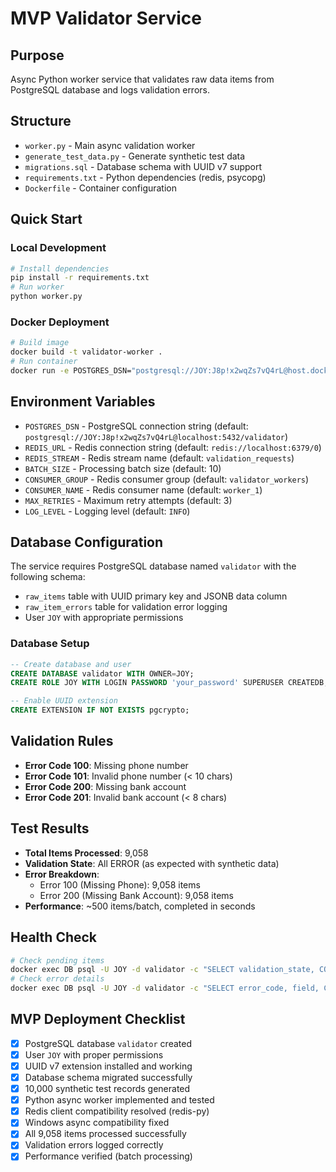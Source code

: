 # MVP Validator Service

## Purpose
Async Python worker service that validates raw data items from PostgreSQL database and logs validation errors.

## Structure
- `worker.py` - Main async validation worker
- `generate_test_data.py` - Generate synthetic test data
- `migrations.sql` - Database schema with UUID v7 support
- `requirements.txt` - Python dependencies (redis, psycopg)
- `Dockerfile` - Container configuration

## Quick Start

### Local Development
```bash
# Install dependencies
pip install -r requirements.txt
# Run worker
python worker.py
```

### Docker Deployment
```bash
# Build image
docker build -t validator-worker .
# Run container
docker run -e POSTGRES_DSN="postgresql://JOY:J8p!x2wqZs7vQ4rL@host.docker.internal:5432/validator" validator-worker
```

## Environment Variables
- `POSTGRES_DSN` - PostgreSQL connection string (default: `postgresql://JOY:J8p!x2wqZs7vQ4rL@localhost:5432/validator`)
- `REDIS_URL` - Redis connection string (default: `redis://localhost:6379/0`)
- `REDIS_STREAM` - Redis stream name (default: `validation_requests`)
- `BATCH_SIZE` - Processing batch size (default: 10)
- `CONSUMER_GROUP` - Redis consumer group (default: `validator_workers`)
- `CONSUMER_NAME` - Redis consumer name (default: `worker_1`)
- `MAX_RETRIES` - Maximum retry attempts (default: 3)
- `LOG_LEVEL` - Logging level (default: `INFO`)

## Database Configuration
The service requires PostgreSQL database named `validator` with the following schema:
- `raw_items` table with UUID primary key and JSONB data column
- `raw_item_errors` table for validation error logging
- User `JOY` with appropriate permissions

### Database Setup
```sql
-- Create database and user
CREATE DATABASE validator WITH OWNER=JOY;
CREATE ROLE JOY WITH LOGIN PASSWORD 'your_password' SUPERUSER CREATEDB;

-- Enable UUID extension
CREATE EXTENSION IF NOT EXISTS pgcrypto;
```

## Validation Rules
- **Error Code 100**: Missing phone number
- **Error Code 101**: Invalid phone number (< 10 chars)
- **Error Code 200**: Missing bank account
- **Error Code 201**: Invalid bank account (< 8 chars)

## Test Results 
- **Total Items Processed**: 9,058
- **Validation State**: All ERROR (as expected with synthetic data)
- **Error Breakdown**:
  - Error 100 (Missing Phone): 9,058 items
  - Error 200 (Missing Bank Account): 9,058 items
- **Performance**: ~500 items/batch, completed in seconds

## Health Check
```bash
# Check pending items
docker exec DB psql -U JOY -d validator -c "SELECT validation_state, COUNT(*) FROM raw_items GROUP BY validation_state;"
# Check error details
docker exec DB psql -U JOY -d validator -c "SELECT error_code, field, COUNT(*) FROM raw_item_errors GROUP BY error_code, field;"
```

## MVP Deployment Checklist 
- [x] PostgreSQL database `validator` created
- [x] User `JOY` with proper permissions
- [x] UUID v7 extension installed and working
- [x] Database schema migrated successfully
- [x] 10,000 synthetic test records generated
- [x] Python async worker implemented and tested
- [x] Redis client compatibility resolved (redis-py)
- [x] Windows async compatibility fixed
- [x] All 9,058 items processed successfully
- [x] Validation errors logged correctly
- [x] Performance verified (batch processing)
